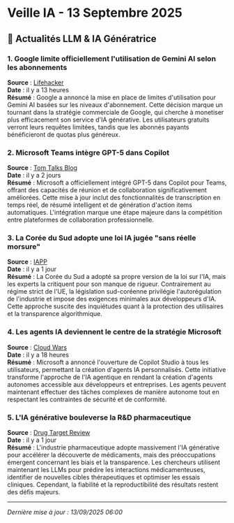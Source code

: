 # Veille IA - 13 Septembre 2025

## 🚀 Actualités LLM & IA Génératrice

### 1. Google limite officiellement l'utilisation de Gemini AI selon les abonnements
**Source** : [Lifehacker](https://lifehacker.com/tech/google-has-finally-set-usage-limits-for-gemini-ai)  
**Date** : il y a 13 heures  
**Résumé** : Google a annoncé la mise en place de limites d'utilisation pour Gemini AI basées sur les niveaux d'abonnement. Cette décision marque un tournant dans la stratégie commerciale de Google, qui cherche à monetiser plus efficacement son service d'IA générative. Les utilisateurs gratuits verront leurs requêtes limitées, tandis que les abonnés payants bénéficieront de quotas plus généreux.

### 2. Microsoft Teams intègre GPT-5 dans Copilot
**Source** : [Tom Talks Blog](https://tomtalks.blog/microsoft-teams-news-sept-2025-copilot-gets-gpt-5-end-of-ea-discount/)  
**Date** : il y a 2 jours  
**Résumé** : Microsoft a officiellement intégré GPT-5 dans Copilot pour Teams, offrant des capacités de réunion et de collaboration significativement améliorées. Cette mise à jour inclut des fonctionnalités de transcription en temps réel, de résumé intelligent et de génération d'action items automatiques. L'intégration marque une étape majeure dans la compétition entre plateformes de collaboration professionnelle.

### 3. La Corée du Sud adopte une loi IA jugée "sans réelle morsure"
**Source** : [IAPP](https://iapp.org/news/a/south-korea-s-ai-act-designed-to-be-all-roar-no-bite)  
**Date** : il y a 1 jour  
**Résumé** : La Corée du Sud a adopté sa propre version de la loi sur l'IA, mais les experts la critiquent pour son manque de rigueur. Contrairement au régime strict de l'UE, la législation sud-coréenne privilégie l'autorégulation de l'industrie et impose des exigences minimales aux développeurs d'IA. Cette approche suscite des inquiétudes quant à la protection des utilisaires et la transparence algorithmique.

### 4. Les agents IA deviennent le centre de la stratégie Microsoft
**Source** : [Cloud Wars](https://cloudwars.com/cloud-wars-minute/agentic-ai-evolves-microsoft-introduces-copilot-studio-for-all-users/)  
**Date** : il y a 18 heures  
**Résumé** : Microsoft a annoncé l'ouverture de Copilot Studio à tous les utilisateurs, permettant la création d'agents IA personnalisés. Cette initiative transforme l'approche de l'IA agentique en rendant la création d'agents autonomes accessible aux développeurs et entreprises. Les agents peuvent maintenant effectuer des tâches complexes de manière autonome tout en respectant les contraintes de sécurité et de conformité.

### 5. L'IA générative bouleverse la R&D pharmaceutique
**Source** : [Drug Target Review](https://www.drugtargetreview.com/article/183358/making-sense-of-ai-bias-trust-and-transparency-in-pharma-rd/)  
**Date** : il y a 1 jour  
**Résumé** : L'industrie pharmaceutique adopte massivement l'IA générative pour accélérer la découverte de médicaments, mais des préoccupations émergent concernant les biais et la transparence. Les chercheurs utilisent maintenant les LLMs pour prédire les interactions médicamenteuses, identifier de nouvelles cibles thérapeutiques et optimiser les essais cliniques. Cependant, la fiabilité et la reproductibilité des résultats restent des défis majeurs.

---

*Dernière mise à jour : 13/09/2025 06:00*